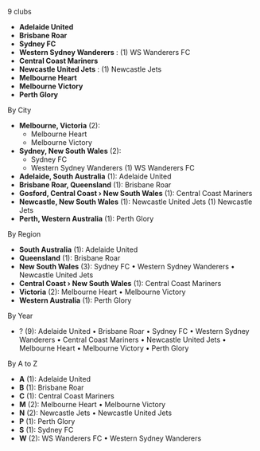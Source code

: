 9 clubs

- **Adelaide United**
- **Brisbane Roar**
- **Sydney FC**
- **Western Sydney Wanderers** : (1) WS Wanderers FC
- **Central Coast Mariners**
- **Newcastle United Jets** : (1) Newcastle Jets
- **Melbourne Heart**
- **Melbourne Victory**
- **Perth Glory**




By City

- **Melbourne, Victoria** (2): 
  - Melbourne Heart 
  - Melbourne Victory 
- **Sydney, New South Wales** (2): 
  - Sydney FC 
  - Western Sydney Wanderers  (1) WS Wanderers FC
- **Adelaide, South Australia** (1): Adelaide United 
- **Brisbane Roar, Queensland** (1): Brisbane Roar 
- **Gosford, Central Coast › New South Wales** (1): Central Coast Mariners 
- **Newcastle, New South Wales** (1): Newcastle United Jets  (1) Newcastle Jets
- **Perth, Western Australia** (1): Perth Glory 




By Region

- **South Australia** (1):   Adelaide United
- **Queensland** (1):   Brisbane Roar
- **New South Wales** (3):   Sydney FC • Western Sydney Wanderers • Newcastle United Jets
- **Central Coast › New South Wales** (1):   Central Coast Mariners
- **Victoria** (2):   Melbourne Heart • Melbourne Victory
- **Western Australia** (1):   Perth Glory




By Year

- ? (9):   Adelaide United • Brisbane Roar • Sydney FC • Western Sydney Wanderers • Central Coast Mariners • Newcastle United Jets • Melbourne Heart • Melbourne Victory • Perth Glory






By A to Z

- **A** (1): Adelaide United
- **B** (1): Brisbane Roar
- **C** (1): Central Coast Mariners
- **M** (2): Melbourne Heart • Melbourne Victory
- **N** (2): Newcastle Jets • Newcastle United Jets
- **P** (1): Perth Glory
- **S** (1): Sydney FC
- **W** (2): WS Wanderers FC • Western Sydney Wanderers




